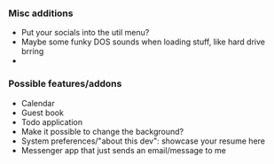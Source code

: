 ### Misc additions
- Put your socials into the util menu? 
- Maybe some funky DOS sounds when loading stuff, like hard drive brring
- 

### Possible features/addons
- Calendar
- Guest book
- Todo application
- Make it possible to change the background?
- System preferences/"about this dev": showcase your resume here
- Messenger app that just sends an email/message to me




